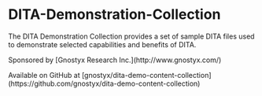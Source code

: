 # DITA-Demonstration-Collection
<p>The DITA Demonstration Collection provides a set of sample DITA files used to demonstrate selected capabilities and benefits of DITA.</p>
<p>Sponsored by [Gnostyx Research Inc.](http://www.gnostyx.com/)</p>
Available on GitHub at [gnostyx/dita-demo-content-collection](https://github.com/gnostyx/dita-demo-content-collection)
